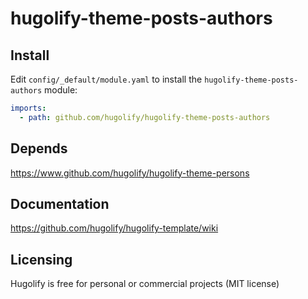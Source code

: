# hugolify-theme-posts-authors

## Install
Edit `config/_default/module.yaml` to install the `hugolify-theme-posts-authors` module:
```yml
imports:
  - path: github.com/hugolify/hugolify-theme-posts-authors
```

## Depends
https://www.github.com/hugolify/hugolify-theme-persons

## Documentation
https://github.com/hugolify/hugolify-template/wiki

## Licensing
Hugolify is free for personal or commercial projects (MIT license)
